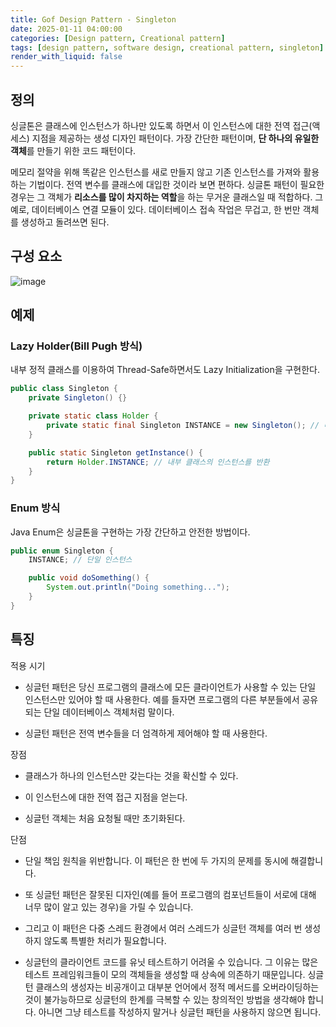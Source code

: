 ```yaml
---
title: Gof Design Pattern - Singleton
date: 2025-01-11 04:00:00
categories: [Design pattern, Creational pattern]
tags: [design pattern, software design, creational pattern, singleton]
render_with_liquid: false
---
```


## 정의

싱글톤은 클래스에 인스턴스가 하나만 있도록 하면서 이 인스턴스에 대한 전역 접근​(액세스) 지점을 제공하는 생성 디자인 패턴이다.
가장 간단한 패턴이며, **단 하나의 유일한 객체**를 만들기 위한 코드 패턴이다.

메모리 절약을 위해 똑같은 인스턴스를 새로 만들지 않고 기존 인스턴스를 가져와 활용하는 기법이다. 전역 변수를 클래스에 대입한 것이라
보면 편하다. 싱글톤 패턴이 필요한 경우는 그 객체가 **리소스를 많이 차지하는 역할**을 하는 무거운 클래스일 때 적합하다. 그 예로,
데이터베이스 연결 모듈이 있다. 데이터베이스 접속 작업은 무겁고, 한 번만 객체를 생성하고 돌려쓰면 된다.

## 구성 요소

![image](https://refactoring.guru/images/patterns/diagrams/singleton/structure-ko-2x.png)

## 예제

### Lazy Holder(Bill Pugh 방식)

내부 정적 클래스를 이용하여 Thread-Safe하면서도 Lazy Initialization을 구현한다.

```java
public class Singleton {
    private Singleton() {}

    private static class Holder {
        private static final Singleton INSTANCE = new Singleton(); // 내부 클래스에서 인스턴스 생성
    }

    public static Singleton getInstance() {
        return Holder.INSTANCE; // 내부 클래스의 인스턴스를 반환
    }
}
```

### Enum 방식

Java Enum은 싱글톤을 구현하는 가장 간단하고 안전한 방법이다.

```java
public enum Singleton {
    INSTANCE; // 단일 인스턴스

    public void doSomething() {
        System.out.println("Doing something...");
    }
}
```

## 특징

적용 시기

+ 싱글턴 패턴은 당신 프로그램의 클래스에 모든 클라이언트가 사용할 수 있는 단일 인스턴스만 있어야 할 때 사용한다. 예를 들자면 프로그램의 다른 부분들에서 공유되는 단일 데이터베이스 객체처럼 말이다.

+ 싱글턴 패턴은 전역 변수들을 더 엄격하게 제어해야 할 때 사용한다.

장점

+ 클래스가 하나의 인스턴스만 갖는다는 것을 확신할 수 있다.
 
+ 이 인스턴스에 대한 전역 접근 지점을 얻는다.

+ 싱글턴 객체는 처음 요청될 때만 초기화된다.

단점

+ 단일 책임 원칙을 위반합니다. 이 패턴은 한 번에 두 가지의 문제를 동시에 해결합니다.
 
+ 또 싱글턴 패턴은 잘못된 디자인​(예를 들어 프로그램의 컴포넌트들이 서로에 대해 너무 많이 알고 있는 경우)​을 가릴 수 있습니다.
 
+ 그리고 이 패턴은 다중 스레드 환경에서 여러 스레드가 싱글턴 객체를 여러 번 생성하지 않도록 특별한 처리가 필요합니다.

+ 싱글턴의 클라이언트 코드를 유닛 테스트하기 어려울 수 있습니다. 그 이유는 많은 테스트 프레임워크들이 모의 객체들을 생성할 때 상속에 의존하기 때문입니다. 싱글턴 클래스의 생성자는 비공개이고 대부분 언어에서 정적 메서드를 오버라이딩하는 것이 불가능하므로 싱글턴의 한계를 극복할 수 있는 창의적인 방법을 생각해야 합니다. 아니면 그냥 테스트를 작성하지 말거나 싱글턴 패턴을 사용하지 않으면 됩니다.